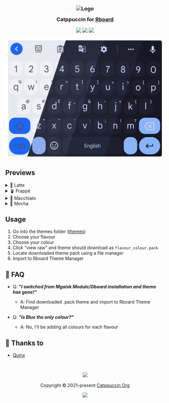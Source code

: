 <h3 align="center">
	<img src="https://raw.githubusercontent.com/catppuccin/catppuccin/main/assets/logos/exports/1544x1544_circle.png" width="100" alt="Logo"/><br/>
	<img src="https://raw.githubusercontent.com/catppuccin/catppuccin/main/assets/misc/transparent.png" height="30" width="0px"/>
	Catppuccin for <a href="https://github.com/GboardThemes">Rboard</a>
	<img src="https://raw.githubusercontent.com/catppuccin/catppuccin/main/assets/misc/transparent.png" height="30" width="0px"/>
</h3>

<p align="center">
	<a href="https://github.com/catppuccin/Rboard/stargazers"><img src="https://img.shields.io/github/stars/catppuccin/Rboard?colorA=363a4f&colorB=b7bdf8&style=for-the-badge"></a>
	<a href="https://github.com/catppuccin/Rboard/issues"><img src="https://img.shields.io/github/issues/catppuccin/Rboard?colorA=363a4f&colorB=f5a97f&style=for-the-badge"></a>
	<a href="https://github.com/catppuccin/Rboard/contributors"><img src="https://img.shields.io/github/contributors/catppuccin/Rboard?colorA=363a4f&colorB=a6da95&style=for-the-badge"></a>
</p>

<p align="center">
	<img src="https://github.com/Quinxxxx/Rboard/blob/Main/assets/rboard.png"/>
</p>

## Previews

<details>
<summary>🌻 Latte</summary>
<img src="https://github.com/Quinxxxx/Rboard/blob/Main/assets/latte.png"/>
</details>
<details>
<summary>🪴 Frappé</summary>
<img src="https://github.com/Quinxxxx/Rboard/blob/Main/assets/frappe.png"/>
</details>
<details>
<summary>🌺 Macchiato</summary>
<img src="https://github.com/Quinxxxx/Rboard/blob/Main/assets/macchiato.png"/>
</details>
<details>
<summary>🌿 Mocha</summary>
<img src="https://github.com/Quinxxxx/Rboard/blob/Main/assets/mocha.png"/>
</details>

## Usage

1. Go into the themes folder ([themes](https://github.com/Quinxxxx/Rboard/tree/Main/Themes))
2. Choose your flavour
3. Choose your colour
4. Click "view raw" and theme should download as `flavour_colour.pack`
5. Locate downloaded theme pack using a file manager
6. Import to Rboard Theme Manager

## 🙋 FAQ

-	Q: **_"I switched from Mgaisk Module/Gboard installation and theme has gone!"_**
	- A: Find downloaded .pack theme and import to Rboard Theme Manager

-	Q: **_"Is Blue the only colour?"_**
	- A: No, I'll be adding all colours for each flavour

## 💝 Thanks to

- [Quinx](https://github.com/Quinxxxx)

&nbsp;

<p align="center">
	<img src="https://raw.githubusercontent.com/catppuccin/catppuccin/main/assets/footers/gray0_ctp_on_line.svg?sanitize=true" />
</p>

<p align="center">
	Copyright &copy; 2021-present <a href="https://github.com/catppuccin" target="_blank">Catppuccin Org</a>
</p>

<p align="center">
	<a href="https://github.com/catppuccin/catppuccin/blob/main/LICENSE"><img src="https://img.shields.io/static/v1.svg?style=for-the-badge&label=License&message=MIT&logoColor=d9e0ee&colorA=363a4f&colorB=b7bdf8"/></a>
</p>
